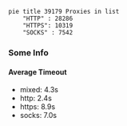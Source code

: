 
```mermaid
pie title 39179 Proxies in list
    "HTTP" : 28286
    "HTTPS": 10319
    "SOCKS" : 7542
```

### Some Info
#### Average Timeout

- mixed: 4.3s
- http: 2.4s
- https: 8.9s
- socks: 7.0s
